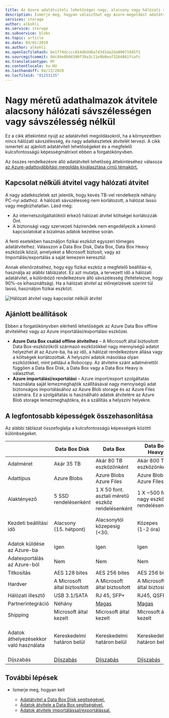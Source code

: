 ```yaml
---
title: Az Azure adatátviteli lehetőségei nagy, alacsony vagy hálózati sávszélesség nélküli adatkészletek esetén| Microsoft dokumentumok
description: Ismerje meg, hogyan választhat egy Azure-megoldást adatátvitelre, ha a környezetében nincs hálózati sávszélesség, és nagy adatkészletek átvitelét tervezi.
services: storage
author: alkohli
ms.service: storage
ms.subservice: blobs
ms.topic: article
ms.date: 04/01/2019
ms.author: alkohli
ms.openlocfilehash: be1f74dcccc654dbdd0a743d1da2da89071045f1
ms.sourcegitcommit: 8dc84e8b04390f39a3c11e9b0eaf3264861fcafc
ms.translationtype: MT
ms.contentlocale: hu-HU
ms.lasthandoff: 04/13/2020
ms.locfileid: "81253135"
---
```

# <a name="data-transfer-for-large-datasets-with-low-or-no-network-bandwidth"></a>Nagy méretű adathalmazok átvitele alacsony hálózati sávszélességen vagy sávszélesség nélkül
 
Ez a cikk áttekintést nyújt az adatátviteli megoldásokról, ha a környezetben nincs hálózati sávszélesség, és nagy adatkészletek átvitelét tervezi. A cikk ismerteti az ajánlott adatátviteli lehetőségeket és a megfelelő kulcsfontosságú képességmátrixot ebben a forgatókönyvben.

Az összes rendelkezésre álló adatátviteli lehetőség áttekintéséhez válassza [az Azure-adattovábbítási megoldás kiválasztása című témakört.](storage-choose-data-transfer-solution.md)

## <a name="offline-transfer-or-network-transfer"></a>Kapcsolat nélküli átvitel vagy hálózati átvitel

A nagy adatkészletek azt jelentik, hogy kevés TB-vel rendelkezik néhány PC-nyi adathoz. A hálózati sávszélesség nem korlátozott, a hálózat lassú vagy megbízhatatlan. Lásd még:

- Az internetszolgáltatóktól érkező hálózati átvitel költségei korlátozzák Önt.
- A biztonsági vagy szervezeti házirendek nem engedélyezik a kimenő kapcsolatokat a bizalmas adatok kezelése során.

A fenti esetekben használjon fizikai eszközt egyszeri tömeges adatátvitelhez. Válasszon a Data Box Disk, Data Box, Data Box Heavy eszközök közül, amelyeket a Microsoft biztosít, vagy az Importálás/exportálás a saját lemezein keresztül.

Annak ellenőrzéséhez, hogy egy fizikai eszköz a megfelelő beállítás-e, használja az alábbi táblázatot. Ez azt mutatja, a tervezett idő a hálózati adatátvitel, a különböző rendelkezésre álló sávszélesség (feltételezve, hogy 90%-os kihasználtság). Ha a hálózati átvitel az előrejelzések szerint túl lassú, használjon fizikai eszközt.  

![Hálózati átvitel vagy kapcsolat nélküli átvitel](media/storage-solution-large-dataset-low-network/storage-network-or-offline-transfer.png)

## <a name="recommended-options"></a>Ajánlott beállítások

Ebben a forgatókönyvben elérhető lehetőségek az Azure Data Box offline átviteléhez vagy az Azure importálási/exportálási eszközei.

- **Azure Data Box család offline átvitelhez** – A Microsoft által biztosított Data Box-eszközökről származó eszközökkel nagy mennyiségű adatot helyezhet át az Azure-ba, ha az idő, a hálózat rendelkezésre állása vagy a költségek korlátozottak. A helyszíni adatok másolása olyan eszközökkel, mint például a Robocopy. Az átvitelre szánt adatmérettől függően a Data Box Disk, a Data Box vagy a Data Box Heavy is választhat.
- **Azure importálási/exportálási** – Azure import/export szolgáltatás használata saját lemezmeghajtók szállításával nagy mennyiségű adat biztonságos importálásához az Azure Blob storage és az Azure Files számára. Ez a szolgáltatás is használható adatok átvitelére az Azure Blob storage lemezmeghajtókra, és a szállítás a helyszíni helyekre.

## <a name="comparison-of-key-capabilities"></a>A legfontosabb képességek összehasonlítása

Az alábbi táblázat összefoglalja a kulcsfontosságú képességek közötti különbségeket.

|                                     |    Data Box Disk      |    Data Box                                      |    Data Box Heavy              |    Import/Export                       |
|-------------------------------------|---------------------------------|--------------------------------------------------|------------------------------------------|----------------------------------------|
|    Adatméret                        |    Akár 35 TB                 |    Akár 80 TB eszközönként                       |    Akár 800 TB eszközönként               |    Változó                            |
|    Adattípus                        |    Azure Blobs                  |    Azure Blobs<br>Azure Files                    |    Azure Blobs<br>Azure Files            |    Azure Blobs<br>Azure Files          |
|    Alaktényező                      |    5 SSD rendelésenként             |    1 X 50 font. asztali méretű eszköz rendelésenként    |    1 X ~500 font. nagy eszköz rendelésenként    |    Rendelésenként akár 10 HDD/SSD        |
|    Kezdeti beállítási idő               |    Alacsony <br>(15. hétpont)            |    Alacsonytól közepesig <br> (<30.               |    Közepes<br>(1-2 óra)               |    Közepesen nehézvagy nehéz<br>(változó) |
|    Adatok küldése az Azure-ba               |    Igen                          |    Igen                                           |    Igen                                   |    Igen                                 |
|    Adatexportálás az Azure-ból           |    Nem                           |    Nem                                            |    Nem                                    |    Igen                                 |
|    Titkosítás                       |    AES 128 bites                  |    AES 256 bites                                   |    AES 256 bites                           |    AES 128 bites                         |
|    Hardver                         |     A Microsoft által biztosított          |    A Microsoft által biztosított                            |    A Microsoft által biztosított                    |    A megadott vevő                   |
|    Hálózati illesztő                |    USB 3.1/SATA                 |    RJ 45, SFP+                                   |    RJ45, QSFP+                           |    SATA II/SATA III                    |
|    Partnerintegráció              |    Néhány                         |    [Magas](https://azuremarketplace.microsoft.com/en-us/marketplace/apps/Microsoft.AzureExpressPod)                                          |    [Magas](https://azuremarketplace.microsoft.com/en-us/marketplace/apps/Microsoft.AzureExpressPod)                                  |    Néhány                                |
|    Shipping                         |    Microsoft által kezelt            |    Microsoft által kezelt                             |    Microsoft által kezelt                     |    Vevő által kezelt                    |
| Adatok áthelyezésekkor való használata         |Kereskedelmi határon belül|Kereskedelmi határon belül|Kereskedelmi határon belül|Földrajzi határokon átnyúlóan, pl. az USA és az EU között|
|    Díjszabás                          |    [Díjszabás](https://azure.microsoft.com/pricing/details/databox/disk/)                    |   [Díjszabás](https://azure.microsoft.com/pricing/details/storage/databox/)                                      |  [Díjszabás](https://azure.microsoft.com/pricing/details/storage/databox/heavy/)                               |   [Díjszabás](https://azure.microsoft.com/pricing/details/storage-import-export/)                            |


## <a name="next-steps"></a>További lépések

- Ismerje meg, hogyan kell

    - [Adatátvitel a Data Box Disk segítségével.](https://docs.microsoft.com/azure/databox/data-box-disk-quickstart-portal)
    - [Adatok átvitele a Data Box segítségével.](https://docs.microsoft.com/azure/databox/data-box-quickstart-portal)
    - [Adatok átvitele importálással/exportálással.](/azure/storage/common/storage-import-export-data-to-blobs)
